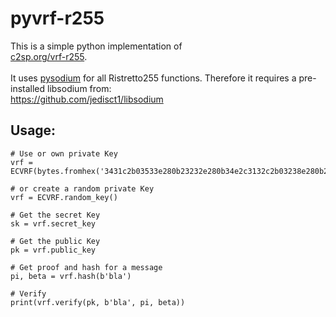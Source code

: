 # pyvrf-r255
This is a simple python implementation of <br />
[c2sp.org/vrf-r255](https://github.com/C2SP/C2SP/blob/main/vrf-r255.md). <br /> <br />
It uses [pysodium](https://github.com/stef/pysodium) for all Ristretto255 functions. Therefore it requires a pre-installed libsodium from: <br />
https://github.com/jedisct1/libsodium
## Usage:
```
# Use or own private Key
vrf = ECVRF(bytes.fromhex('3431c2b03533e280b23232e280b34e2c3132c2b03238e280b23131e280b34500'))

# or create a random private Key
vrf = ECVRF.random_key()

# Get the secret Key
sk = vrf.secret_key

# Get the public Key
pk = vrf.public_key

# Get proof and hash for a message
pi, beta = vrf.hash(b'bla')

# Verify
print(vrf.verify(pk, b'bla', pi, beta))
```
